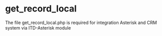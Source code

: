 # get_record_local
The file get_record_local.php is required for integration Asterisk and CRM system via ITD-Asterisk module
